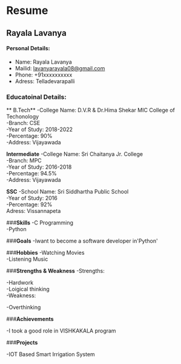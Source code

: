 # Resume
## Rayala Lavanya
#### Personal Details:
- Name: Rayala Lavanya<br>
- Mailid: lavanyarayala08@gmail.com<br>
- Phone: +91xxxxxxxxxx<br>
- Adress: Telladevarapalli<br>

### Educatoinal Details:
** B.Tech**
-College Name: D.V.R & Dr.Hima Shekar MIC College of Techonology<br>
-Branch: CSE<br>
-Year of Study: 2018-2022<br>
-Percentage: 90%<br>
-Address: Vijayawada<br>

**Intermediate**
-College Name: Sri Chaitanya Jr. College<br>
-Branch: MPC<br>
-Year of Study: 2016-2018<br>
-Percentage: 94.5%<br>
-Address: Vijayawada<br>

**SSC**
-School Name: Sri Siddhartha Public School<br>
-Year of Study: 2016<br>
-Percentage: 92%<br>
Adress: Vissannapeta<br>

###**Skills**
-C Programming<br>
-Python<br>

###**Goals**
-Iwant to become a software developer in'Python'<br>

###**Hobbies**
-Watching Movies<br>
-Listening Music<br>

###**Strengths & Weakness**
-Strengths:

-Hardwork<br>
-Loigical thinking<br>
-Weakness:

-Overthinking<br>

###**Achievements**

-I took a good role in VISHKAKALA program<br>

###**Projects**

-IOT Based Smart Irrigation System<br>
